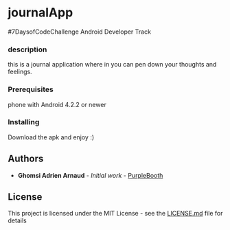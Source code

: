 # journalApp
#7DaysofCodeChallenge Android Developer Track

### description
this is a journal application where in you can pen down your thoughts and feelings. 

### Prerequisites
phone with Android 4.2.2 or newer 

### Installing
Download the apk and enjoy :)

## Authors

* **Ghomsi Adrien Arnaud** - *Initial work* - [PurpleBooth](https://github.com/ghomsi)

## License

This project is licensed under the MIT License - see the [LICENSE.md](LICENSE.md) file for details
